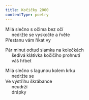 ```yaml
---
title: Kočičky 2000
contentType: poetry
---
```


<section>

Milá slečno s očima bez očí  
     nedržte se vyskočte a řvěte  
Přestanu vám říkat vy

Pár minut odtud siamka na kolečkách  
     šedivá klátivka kočičího prohnutí  
     váš hřbet

</section>

<section>

Milá slečno s lagunou kolem krku  
     nedržte se  
Ve výstřihu škrábance  
     neudrží  
     drápky

</section>
